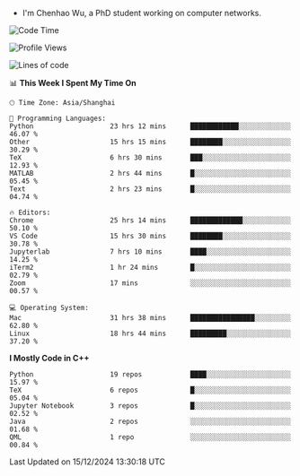 - I'm Chenhao Wu, a PhD student working on computer networks.

<!--START_SECTION:waka-->
![Code Time](http://img.shields.io/badge/Code%20Time-194%20hrs%2049%20mins-blue)

![Profile Views](http://img.shields.io/badge/Profile%20Views-3-blue)

![Lines of code](https://img.shields.io/badge/From%20Hello%20World%20I%27ve%20Written-12.4%20million%20lines%20of%20code-blue)

📊 **This Week I Spent My Time On** 

```text
🕑︎ Time Zone: Asia/Shanghai

💬 Programming Languages: 
Python                   23 hrs 12 mins      ████████████░░░░░░░░░░░░░   46.07 % 
Other                    15 hrs 15 mins      ████████░░░░░░░░░░░░░░░░░   30.29 % 
TeX                      6 hrs 30 mins       ███░░░░░░░░░░░░░░░░░░░░░░   12.93 % 
MATLAB                   2 hrs 44 mins       █░░░░░░░░░░░░░░░░░░░░░░░░   05.45 % 
Text                     2 hrs 23 mins       █░░░░░░░░░░░░░░░░░░░░░░░░   04.74 % 

🔥 Editors: 
Chrome                   25 hrs 14 mins      █████████████░░░░░░░░░░░░   50.10 % 
VS Code                  15 hrs 30 mins      ████████░░░░░░░░░░░░░░░░░   30.78 % 
Jupyterlab               7 hrs 10 mins       ████░░░░░░░░░░░░░░░░░░░░░   14.25 % 
iTerm2                   1 hr 24 mins        █░░░░░░░░░░░░░░░░░░░░░░░░   02.79 % 
Zoom                     17 mins             ░░░░░░░░░░░░░░░░░░░░░░░░░   00.57 % 

💻 Operating System: 
Mac                      31 hrs 38 mins      ████████████████░░░░░░░░░   62.80 % 
Linux                    18 hrs 44 mins      █████████░░░░░░░░░░░░░░░░   37.20 % 
```

**I Mostly Code in C++** 

```text
Python                   19 repos            ████░░░░░░░░░░░░░░░░░░░░░   15.97 % 
TeX                      6 repos             █░░░░░░░░░░░░░░░░░░░░░░░░   05.04 % 
Jupyter Notebook         3 repos             █░░░░░░░░░░░░░░░░░░░░░░░░   02.52 % 
Java                     2 repos             ░░░░░░░░░░░░░░░░░░░░░░░░░   01.68 % 
QML                      1 repo              ░░░░░░░░░░░░░░░░░░░░░░░░░   00.84 % 
```




 Last Updated on 15/12/2024 13:30:18 UTC
<!--END_SECTION:waka-->
